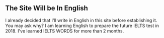 ## The Site Will be In English

I already decided that I'll write in English in this site before establishing it. You may ask why? I am learning English to prepare the future IELTS test in 2018. I've learned IELTS WORDS for more than 2 months.

